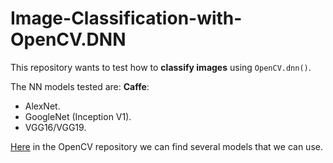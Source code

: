 # Image-Classification-with-OpenCV.DNN

This repository wants to test how to **classify images** using `OpenCV.dnn()`.

The NN models tested are:
**Caffe**:
* AlexNet.
* GoogleNet (Inception V1).
* VGG16/VGG19.

[Here](https://github.com/opencv/opencv/wiki/Deep-Learning-in-OpenCV) in the OpenCV repository we can find several models that we can use.